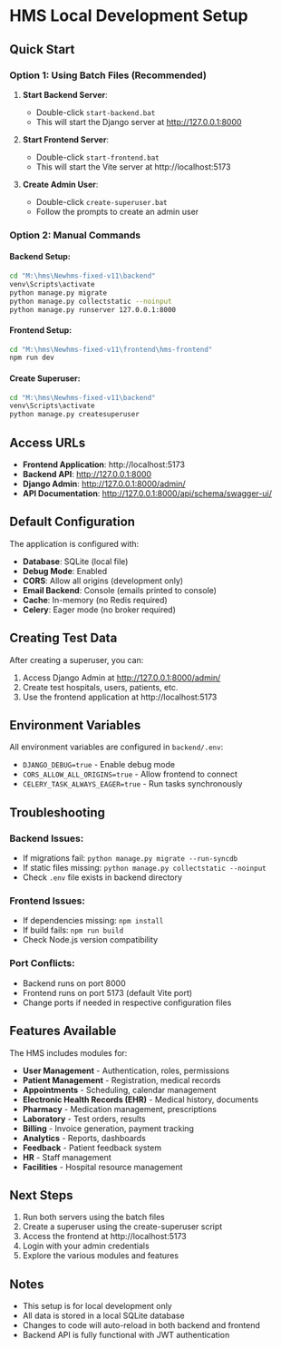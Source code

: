 # HMS Local Development Setup

## Quick Start

### Option 1: Using Batch Files (Recommended)
1. **Start Backend Server**:
   - Double-click `start-backend.bat` 
   - This will start the Django server at http://127.0.0.1:8000

2. **Start Frontend Server**:
   - Double-click `start-frontend.bat`
   - This will start the Vite server at http://localhost:5173

3. **Create Admin User**:
   - Double-click `create-superuser.bat`
   - Follow the prompts to create an admin user

### Option 2: Manual Commands

#### Backend Setup:
```bash
cd "M:\hms\Newhms-fixed-v11\backend"
venv\Scripts\activate
python manage.py migrate
python manage.py collectstatic --noinput
python manage.py runserver 127.0.0.1:8000
```

#### Frontend Setup:
```bash
cd "M:\hms\Newhms-fixed-v11\frontend\hms-frontend"
npm run dev
```

#### Create Superuser:
```bash
cd "M:\hms\Newhms-fixed-v11\backend"
venv\Scripts\activate
python manage.py createsuperuser
```

## Access URLs

- **Frontend Application**: http://localhost:5173
- **Backend API**: http://127.0.0.1:8000
- **Django Admin**: http://127.0.0.1:8000/admin/
- **API Documentation**: http://127.0.0.1:8000/api/schema/swagger-ui/

## Default Configuration

The application is configured with:
- **Database**: SQLite (local file)
- **Debug Mode**: Enabled
- **CORS**: Allow all origins (development only)
- **Email Backend**: Console (emails printed to console)
- **Cache**: In-memory (no Redis required)
- **Celery**: Eager mode (no broker required)

## Creating Test Data

After creating a superuser, you can:
1. Access Django Admin at http://127.0.0.1:8000/admin/
2. Create test hospitals, users, patients, etc.
3. Use the frontend application at http://localhost:5173

## Environment Variables

All environment variables are configured in `backend/.env`:
- `DJANGO_DEBUG=true` - Enable debug mode
- `CORS_ALLOW_ALL_ORIGINS=true` - Allow frontend to connect
- `CELERY_TASK_ALWAYS_EAGER=true` - Run tasks synchronously

## Troubleshooting

### Backend Issues:
- If migrations fail: `python manage.py migrate --run-syncdb`
- If static files missing: `python manage.py collectstatic --noinput`
- Check `.env` file exists in backend directory

### Frontend Issues:
- If dependencies missing: `npm install`
- If build fails: `npm run build`
- Check Node.js version compatibility

### Port Conflicts:
- Backend runs on port 8000
- Frontend runs on port 5173 (default Vite port)
- Change ports if needed in respective configuration files

## Features Available

The HMS includes modules for:
- **User Management** - Authentication, roles, permissions
- **Patient Management** - Registration, medical records
- **Appointments** - Scheduling, calendar management
- **Electronic Health Records (EHR)** - Medical history, documents
- **Pharmacy** - Medication management, prescriptions
- **Laboratory** - Test orders, results
- **Billing** - Invoice generation, payment tracking
- **Analytics** - Reports, dashboards
- **Feedback** - Patient feedback system
- **HR** - Staff management
- **Facilities** - Hospital resource management

## Next Steps

1. Run both servers using the batch files
2. Create a superuser using the create-superuser script
3. Access the frontend at http://localhost:5173
4. Login with your admin credentials
5. Explore the various modules and features

## Notes

- This setup is for local development only
- All data is stored in a local SQLite database
- Changes to code will auto-reload in both backend and frontend
- Backend API is fully functional with JWT authentication
